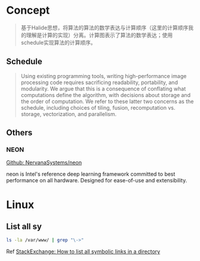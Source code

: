 # Concept

> 基于Halide思想，将算法的算法的数学表达与计算顺序（这里的计算顺序我的理解是计算的实现）分离。计算图表示了算法的数学表达；使用schedule实现算法的计算顺序。

## Schedule

> Using existing programming tools, writing high-performance image processing code requires sacrificing readability, portability, and
modularity. We argue that this is a consequence of conflating what
computations define the algorithm, with decisions about storage
and the order of computation. We refer to these latter two concerns
as the schedule, including choices of tiling, fusion, recomputation
vs. storage, vectorization, and parallelism.

## Others

### NEON

[Github: NervanaSystems/neon](https://github.com/NervanaSystems/neon)

neon is Intel's reference deep learning framework committed to best performance on all hardware. Designed for ease-of-use and extensibility.

# Linux

## List all sy

```bash
ls -la /var/www/ | grep "\->"
```

Ref [StackExchange: How to list all symbolic links in a directory](https://askubuntu.com/questions/522051/how-to-list-all-symbolic-links-in-a-directory)